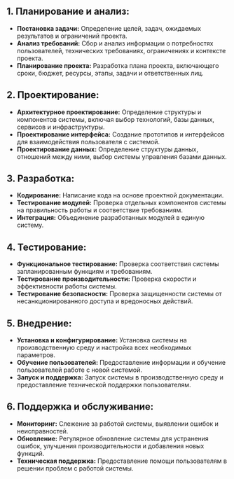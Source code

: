 ## 1. Планирование и анализ:

- **Постановка задачи:** Определение целей, задач, ожидаемых результатов и ограничений проекта.
- **Анализ требований:** Сбор и анализ информации о потребностях пользователей, технических требованиях, ограничениях и контексте проекта.
- **Планирование проекта:** Разработка плана проекта, включающего сроки, бюджет, ресурсы, этапы, задачи и ответственных лиц.

## 2. Проектирование:

- **Архитектурное проектирование:** Определение структуры и компонентов системы, включая выбор технологий, базы данных, сервисов и инфраструктуры.
- **Проектирование интерфейса:** Создание прототипов и интерфейсов для взаимодействия пользователя с системой.
- **Проектирование данных:** Определение структуры данных, отношений между ними, выбор системы управления базами данных.

## 3. Разработка:

- **Кодирование:** Написание кода на основе проектной документации.
- **Тестирование модулей:** Проверка отдельных компонентов системы на правильность работы и соответствие требованиям.
- **Интеграция:** Объединение разработанных модулей в единую систему.

## 4. Тестирование:

- **Функциональное тестирование:** Проверка соответствия системы запланированным функциям и требованиям.
- **Тестирование производительности:** Проверка скорости и эффективности работы системы.
- **Тестирование безопасности:** Проверка защищенности системы от несанкционированного доступа и вредоносных действий.

## 5. Внедрение:

- **Установка и конфигурирование:** Установка системы на производственную среду и настройка всех необходимых параметров.
- **Обучение пользователей:** Предоставление информации и обучение пользователей работе с новой системой.
- **Запуск и поддержка:** Запуск системы в производственную среду и предоставление технической поддержки пользователям.

## 6. Поддержка и обслуживание:

- **Мониторинг:** Слежение за работой системы, выявлении ошибок и неисправностей.
- **Обновление:** Регулярное обновление системы для устранения ошибок, улучшения производительности и добавления новых функций.
- **Техническая поддержка:** Предоставление помощи пользователям в решении проблем с работой системы.